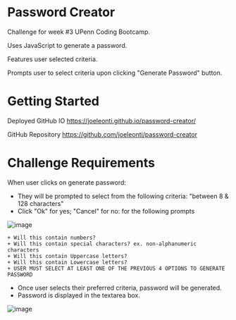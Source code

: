 # Password Creator

Challenge for week #3 UPenn Coding Bootcamp.

Uses JavaScript to generate a password.

Features user selected criteria. 

Prompts user to select criteria upon clicking "Generate Password" button.



# Getting Started

Deployed GitHub IO 
https://joeleonti.github.io/password-creator/

GitHub Repository
https://github.com/joeleonti/password-creator

# Challenge Requirements

When user clicks on generate password:

+ They will be prompted to select from the following criteria: "between 8 & 128 characters"
+ Click "Ok" for yes; "Cancel" for no: for the following prompts

![image](https://user-images.githubusercontent.com/72576930/97819276-826f0f80-1c75-11eb-928d-6cc872e74672.png)

    + Will this contain numbers?
    + Will this contain special characters? ex. non-alphanumeric characters
    + Will this contain Uppercase letters?
    + Will this contain Lowercase letters?
    + USER MUST SELECT AT LEAST ONE OF THE PREVIOUS 4 OPTIONS TO GENERATE PASSWORD  


+ Once user selects their preferred criteria, password will be generated.
+ Password is displayed in the textarea box.

![image](https://user-images.githubusercontent.com/72576930/97819381-2bb60580-1c76-11eb-9a22-f61c83c21f57.png)



 
 
 
